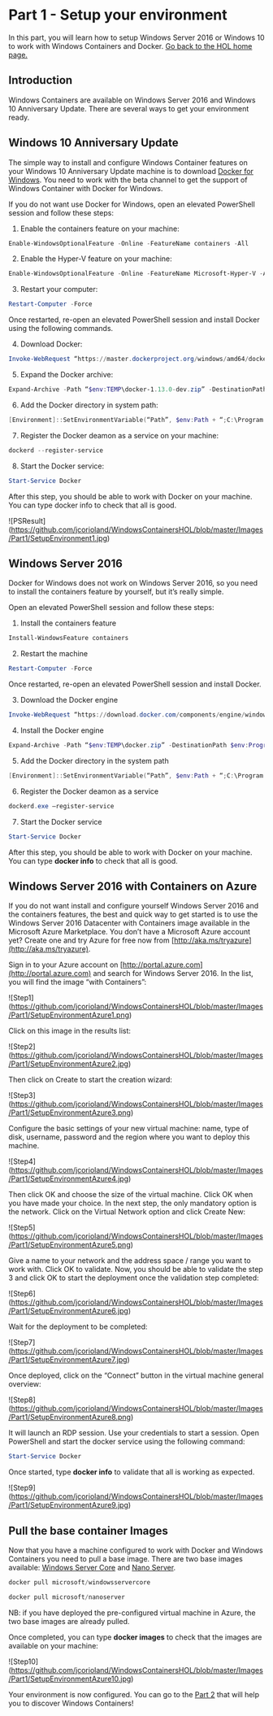 # Part 1 - Setup your environment

In this part, you will learn how to setup Windows Server 2016 or Windows 10 to work with Windows Containers and Docker.
[Go back to the HOL home page.](https://github.com/jcorioland/WindowsContainersHOL)

## Introduction

Windows Containers are available on Windows Server 2016 and Windows 10 Anniversary Update. There are several ways to get your environment ready.

## Windows 10 Anniversary Update

The simple way to install and configure Windows Container features on your Windows 10 Anniversary Update machine is to download [Docker for Windows](https://docs.docker.com/docker-for-windows/). You need to work with the beta channel to get the support of Windows Container with Docker for Windows.

If you do not want use Docker for Windows, open an elevated PowerShell session and follow these steps: 

1. Enable the containers feature on your machine:

```PowerShell
Enable-WindowsOptionalFeature -Online -FeatureName containers -All
```

2. Enable the Hyper-V feature on your machine:

```PowerShell
Enable-WindowsOptionalFeature -Online -FeatureName Microsoft-Hyper-V -All
```

3. Restart your computer:

```PowerShell
Restart-Computer -Force
```
Once restarted, re-open an elevated PowerShell session and install Docker using the following commands. 

4. Download Docker:

```PowerShell
Invoke-WebRequest “https://master.dockerproject.org/windows/amd64/docker-1.13.0-dev.zip” -OutFile “$env:TEMP\docker-1.13.0-dev.zip” -UseBasicParsing
```

5. Expand the Docker archive:

```PowerShell
Expand-Archive -Path “$env:TEMP\docker-1.13.0-dev.zip” -DestinationPath $env:ProgramFiles
```

6. Add the Docker directory in system path:

```PowerShell
[Environment]::SetEnvironmentVariable(“Path”, $env:Path + “;C:\Program Files\Docker”, [EnvironmentVariableTarget]::Machine)
```

7. Register the Docker deamon as a service on your machine:

```PowerShell
dockerd --register-service
```

8. Start the Docker service:

```PowerShell
Start-Service Docker
```

After this step, you should be able to work with Docker on your machine. You can type docker info to check that all is good. 

![PSResult]
(https://github.com/jcorioland/WindowsContainersHOL/blob/master/Images/Part1/SetupEnvironment1.jpg)

## Windows Server 2016

Docker for Windows does not work on Windows Server 2016, so you need to install the containers feature by yourself, but it’s really simple. 

Open an elevated PowerShell session and follow these steps: 

1. Install the containers feature

```PowerShell
Install-WindowsFeature containers
```

2. Restart the machine

```PowerShell
Restart-Computer -Force
```

Once restarted, re-open an elevated PowerShell session and install Docker. 

3. Download the Docker engine

```PowerShell
Invoke-WebRequest “https://download.docker.com/components/engine/windows-server/cs-1.12/docker-1.12.2.zip” -OutFile “$env:TEMP\docker.zip” -UseBasicParsing
```

4. Install the Docker engine

```PowerShell
Expand-Archive -Path “$env:TEMP\docker.zip” -DestinationPath $env:ProgramFiles
```

5. Add the Docker directory in the system path

```PowerShell
[Environment]::SetEnvironmentVariable(“Path”, $env:Path + “;C:\Program Files\Docker”, [EnvironmentVariableTarget]::Machine)
```

6. Register the Docker deamon as a service

```PowerShell
dockerd.exe –register-service
```

7. Start the Docker service
```PowerShell
Start-Service Docker
```

After this step, you should be able to work with Docker on your machine. You can type **docker info** to check that all is good.

## Windows Server 2016 with Containers on Azure

If you do not want install and configure yourself Windows Server 2016 and the containers features, the best and quick way to get started is to use the Windows Server 2016 Datacenter with Containers image available in the Microsoft Azure Marketplace. You don’t have a Microsoft Azure account yet? Create one and try Azure for free now from [http://aka.ms/tryazure](http://aka.ms/tryazure).

Sign in to your Azure account on [http://portal.azure.com](http://portal.azure.com) and search for Windows Server 2016. In the list, you will find the image “with Containers”:

![Step1]
(https://github.com/jcorioland/WindowsContainersHOL/blob/master/Images/Part1/SetupEnvironmentAzure1.png)

Click on this image in the results list:

![Step2]
(https://github.com/jcorioland/WindowsContainersHOL/blob/master/Images/Part1/SetupEnvironmentAzure2.jpg)

Then click on Create to start the creation wizard:

![Step3]
(https://github.com/jcorioland/WindowsContainersHOL/blob/master/Images/Part1/SetupEnvironmentAzure3.png)

Configure the basic settings of your new virtual machine: name, type of disk, username, password and the region where you want to deploy this machine. 

![Step4]
(https://github.com/jcorioland/WindowsContainersHOL/blob/master/Images/Part1/SetupEnvironmentAzure4.jpg)

Then click OK and choose the size of the virtual machine. Click OK when you have made your choice. 
In the next step, the only mandatory option is the network. Click on the Virtual Network option and click Create New: 

![Step5]
(https://github.com/jcorioland/WindowsContainersHOL/blob/master/Images/Part1/SetupEnvironmentAzure5.png)

Give a name to your network and the address space / range you want to work with. Click OK to validate. 
Now, you should be able to validate the step 3 and click OK to start the deployment once the validation step completed:

![Step6]
(https://github.com/jcorioland/WindowsContainersHOL/blob/master/Images/Part1/SetupEnvironmentAzure6.jpg)

Wait for the deployment to be completed: 

![Step7]
(https://github.com/jcorioland/WindowsContainersHOL/blob/master/Images/Part1/SetupEnvironmentAzure7.jpg)

Once deployed, click on the “Connect” button in the virtual machine general overview:

![Step8]
(https://github.com/jcorioland/WindowsContainersHOL/blob/master/Images/Part1/SetupEnvironmentAzure8.png)

It will launch an RDP session. Use your credentials to start a session. Open PowerShell and start the docker service using the following command:

```PowerShell
Start-Service Docker
```

Once started, type **docker info** to validate that all is working as expected. 

![Step9]
(https://github.com/jcorioland/WindowsContainersHOL/blob/master/Images/Part1/SetupEnvironmentAzure9.jpg)

## Pull the base container Images

Now that you have a machine configured to work with Docker and Windows Containers you need to pull a base image. 
There are two base images available: [Windows Server Core](https://hub.docker.com/r/microsoft/windowsservercore/) and [Nano Server](https://hub.docker.com/r/microsoft/nanoserver/). 

```PowerShell
docker pull microsoft/windowsservercore
```

```PowerShell
docker pull microsoft/nanoserver
```

NB: if you have deployed the pre-configured virtual machine in Azure, the two base images are already pulled.

Once completed, you can type **docker images** to check that the images are available on your machine: 

![Step10]
(https://github.com/jcorioland/WindowsContainersHOL/blob/master/Images/Part1/SetupEnvironmentAzure10.jpg)

Your environment is now configured. You can go to the [Part 2](https://github.com/jcorioland/WindowsContainersHOL/blob/master/HelloWindowsContainers.md) that will help you to discover Windows Containers!
